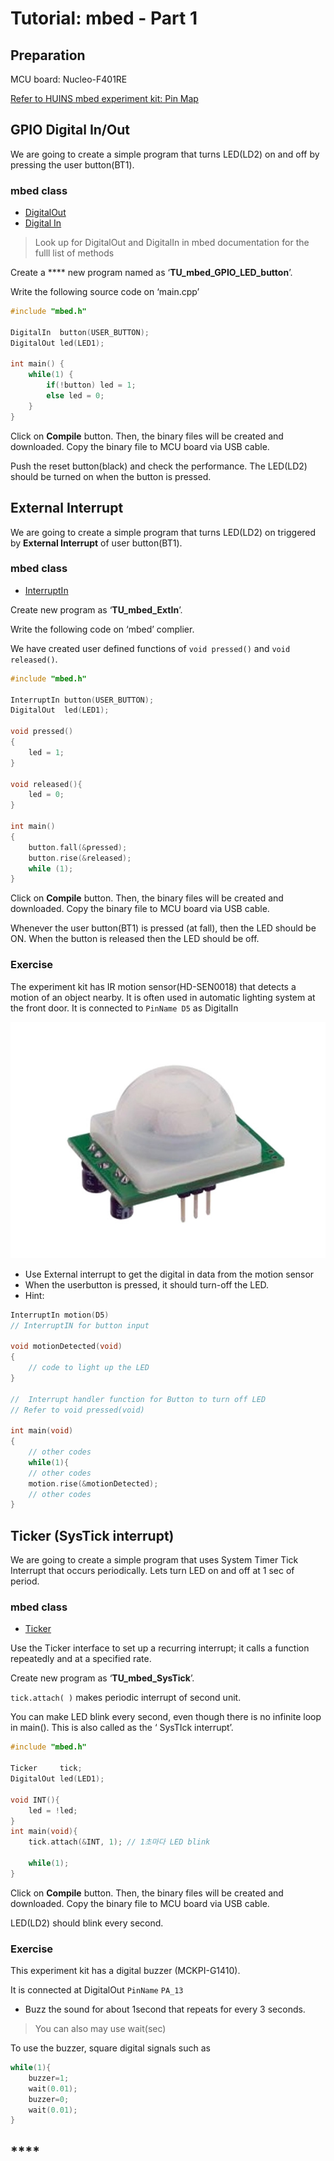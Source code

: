 # Tutorial: mbed - Part 1

## Preparation

MCU board: Nucleo-F401RE

[Refer to HUINS mbed experiment kit: Pin Map](../../stm32-m4-programming/hardware/experiment-hardware/huins-embedded-kit.md#pin-map)

## **GPIO Digital In/Out**

We are going to create a simple program that turns LED(LD2) on and off by pressing the user button(BT1).

### mbed class

* [DigitalOut](https://os.mbed.com/docs/mbed-os/v6.13/apis/digitalout.html)
* [Digital In](https://os.mbed.com/docs/mbed-os/v6.13/apis/digitalin.html)

> Look up for DigitalOut and DigitalIn in mbed documentation for the fulll list of methods

Create a \*\*\*\* new program named as ‘**TU\_mbed\_GPIO\_LED\_button**’.

Write the following source code on ‘main.cpp’

```cpp
#include "mbed.h"

DigitalIn  button(USER_BUTTON);
DigitalOut led(LED1);

int main() {
    while(1) {
        if(!button) led = 1;
        else led = 0;
    }
}
```

Click on **Compile** button. Then, the binary files will be created and downloaded. Copy the binary file to MCU board via USB cable.

Push the reset button(black) and check the performance. The LED(LD2) should be turned on when the button is pressed.

## **External** Interrupt

We are going to create a simple program that turns LED(LD2) on triggered by **External Interrupt** of user button(BT1).

### mbed class

* [InterruptIn](https://os.mbed.com/docs/mbed-os/v6.13/apis/interruptin.html)

Create new program as ‘**TU\_mbed\_ExtIn**’.

Write the following code on ‘mbed’ complier.

We have created user defined functions of `void pressed()` and `void released()`.

```cpp
#include "mbed.h"

InterruptIn button(USER_BUTTON); 
DigitalOut  led(LED1);

void pressed()
{
    led = 1; 
}

void released(){
    led = 0;
}

int main()
{
    button.fall(&pressed);
    button.rise(&released);
    while (1);
}
```

Click on **Compile** button. Then, the binary files will be created and downloaded. Copy the binary file to MCU board via USB cable.

Whenever the user button(BT1) is pressed (at fall), then the LED should be ON. When the button is released then the LED should be off.

### Exercise

The experiment kit has IR motion sensor(HD-SEN0018) that detects a motion of an object nearby. It is often used in automatic lighting system at the front door. It is connected to `PinName D5` as DigitalIn

![](<../../.gitbook/assets/image (95).png>)

* Use External interrupt to get the digital in data from the motion sensor
* When the userbutton is pressed, it should turn-off the LED.
* Hint:

```cpp
InterruptIn motion(D5)
// InterruptIN for button input

void motionDetected(void)
{
    // code to light up the LED
}

//  Interrupt handler function for Button to turn off LED
// Refer to void pressed(void)

int main(void)
{
    // other codes
    while(1){
    // other codes
    motion.rise(&motionDetected);
    // other codes
}
```

## Ticker (SysTick interrupt)

We are going to create a simple program that uses System Timer Tick Interrupt that occurs periodically. Lets turn LED on and off at 1 sec of period.

### mbed class

* [Ticker](https://os.mbed.com/docs/mbed-os/v6.13/apis/ticker.html)

Use the Ticker interface to set up a recurring interrupt; it calls a function repeatedly and at a specified rate.

Create new program as ‘**TU\_mbed\_SysTick**’.

`tick.attach( )` makes periodic interrupt of second unit.

You can make LED blink every second, even though there is no infinite loop in main(). This is also called as the ‘ SysTIck interrupt’.

```cpp
#include "mbed.h"

Ticker     tick;
DigitalOut led(LED1);

void INT(){
    led = !led;      
}
int main(void){
    tick.attach(&INT, 1); // 1초마다 LED blink

    while(1);
}
```

Click on **Compile** button. Then, the binary files will be created and downloaded. Copy the binary file to MCU board via USB cable.

LED(LD2) should blink every second.

### Exercise

This experiment kit has a digital buzzer (MCKPI-G1410).

It is connected at DigitalOut `PinName` `PA_13`

* Buzz the sound for about 1second that repeats for every 3 seconds.

> You can also may use wait(sec)

To use the buzzer, square digital signals such as

```cpp
while(1){
    buzzer=1;
    wait(0.01);
    buzzer=0;
    wait(0.01);
}
```

## \*\*\*\*

